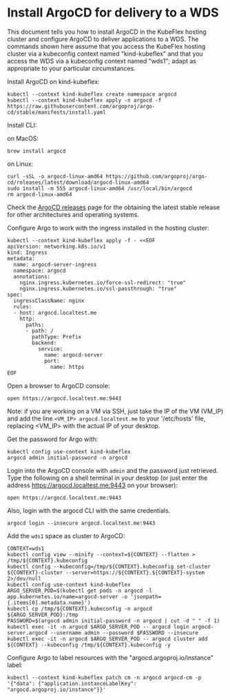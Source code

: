 # Install ArgoCD for delivery to a WDS

This document tells you how to install ArgoCD in the KubeFlex hosting
cluster and configure ArgoCD to deliver applications to a WDS.  The
commands shown here assume that you access the KubeFlex hosting
cluster via a kubeconfig context named "kind-kubeflex" and that you
access the WDS via a kubeconfig context named "wds1"; adapt as
appropriate to your particular circumstances.

Install ArgoCD on kind-kubeflex:

```shell
kubectl --context kind-kubeflex create namespace argocd
kubectl --context kind-kubeflex apply -n argocd -f https://raw.githubusercontent.com/argoproj/argo-cd/stable/manifests/install.yaml
```

Install CLI:

on MacOS:

```shell
brew install argocd
```

on Linux:

```shell
curl -sSL -o argocd-linux-amd64 https://github.com/argoproj/argo-cd/releases/latest/download/argocd-linux-amd64
sudo install -m 555 argocd-linux-amd64 /usr/local/bin/argocd
rm argocd-linux-amd64
```

Check the [ArgoCD releases](https://github.com/argoproj/argo-cd/releases) page for the obtaining the latest 
stable release for other architectures and operating systems.

Configure Argo to work with the ingress installed in the hosting cluster:

```shell
kubectl --context kind-kubeflex apply -f - <<EOF
apiVersion: networking.k8s.io/v1
kind: Ingress
metadata:
  name: argocd-server-ingress
  namespace: argocd
  annotations:
    nginx.ingress.kubernetes.io/force-ssl-redirect: "true"
    nginx.ingress.kubernetes.io/ssl-passthrough: "true"
spec:
  ingressClassName: nginx
  rules:
  - host: argocd.localtest.me
    http:
      paths:
      - path: /
        pathType: Prefix
        backend:
          service:
            name: argocd-server
            port:
              name: https
EOF
```

Open a browser to ArgoCD console:

```shell
open https://argocd.localtest.me:9443
```

Note: if you are working on a VM via SSH, just take the IP of the VM (VM_IP)
and add the line `<VM_IP> argocd.localtest.me` to your '/etc/hosts' file, replacing
<VM_IP> with the actual IP of your desktop.

Get the password for Argo with:

```shell
kubectl config use-context kind-kubeflex
argocd admin initial-password -n argocd
```

Login into the ArgoCD console with `admin` and the password just retrieved. Type
the following on a shell terminal in your desktop (or just enter the address
<https://argocd.localtest.me:9443> on your browser):

```shell
open https://argocd.localtest.me:9443
```

Also, login with the argocd CLI with the same credentials.

```shell
argocd login --insecure argocd.localtest.me:9443
```

Add the `wds1` space as cluster to ArgoCD:

```shell
CONTEXT=wds1
kubectl config view --minify --context=${CONTEXT} --flatten > /tmp/${CONTEXT}.kubeconfig
kubectl config --kubeconfig=/tmp/${CONTEXT}.kubeconfig set-cluster ${CONTEXT}-cluster --server=https://${CONTEXT}.${CONTEXT}-system 2>/dev/null
kubectl config use-context kind-kubeflex
ARGO_SERVER_POD=$(kubectl get pods -n argocd -l app.kubernetes.io/name=argocd-server -o 'jsonpath={.items[0].metadata.name}')
kubectl cp /tmp/${CONTEXT}.kubeconfig -n argocd ${ARGO_SERVER_POD}:/tmp
PASSWORD=$(argocd admin initial-password -n argocd | cut -d " " -f 1)
kubectl exec -it -n argocd $ARGO_SERVER_POD -- argocd login argocd-server.argocd --username admin --password $PASSWORD --insecure
kubectl exec -it -n argocd $ARGO_SERVER_POD -- argocd cluster add ${CONTEXT} --kubeconfig /tmp/${CONTEXT}.kubeconfig -y
```

Configure Argo to label resources with the "argocd.argoproj.io/instance" label:

```shell
kubectl --context kind-kubeflex patch cm -n argocd argocd-cm -p '{"data": {"application.instanceLabelKey": "argocd.argoproj.io/instance"}}'
```
